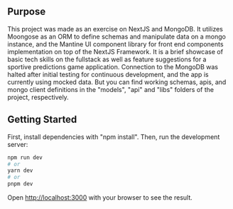 ## Purpose

This project was made as an exercise on NextJS and MongoDB. It utilizes Moongose as an ORM to define schemas and manipulate data on a mongo instance, and the Mantine UI component library for front end components implementation on top of the NextJS Framework. It is a brief showcase of basic tech skills on the fullstack as well as feature suggestions for a sportive predictions game application.
Connection to the MongoDB was halted after initial testing for continuous development, and the app is currently using mocked data. But you can find working schemas, apis, and mongo client definitions in the "models", "api" and "libs" folders of the project, respectively.

## Getting Started
First, install dependencies with "npm install".
Then, run the development server:

```bash
npm run dev
# or
yarn dev
# or
pnpm dev
```

Open [http://localhost:3000](http://localhost:3000) with your browser to see the result.
